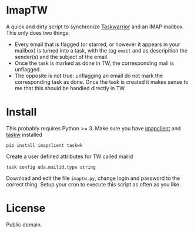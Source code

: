 # ImapTW
A quick and dirty script to synchronize [Taskwarrior](https://taskwarrior.org/) and an IMAP mailbox. This only does two things:
* Every email that is flagged (or starred, or however it appears in your mailbox) is turned into a task, with the tag `email` and as descripition the sender(s) and the subject of the email.
* Once the task is marked as done in TW, the corresponding mail is unflagged.
* The opposite is not true: unflagging an email do not mark the corresponding task as done. Once the task is created it makes sense to me that this should be handled directly in TW.

# Install 

This probably requires Python >= 3. Make sure you have [imapclient](https://pypi.org/project/IMAPClient/) and [taskw](https://pypi.org/project/taskw/) installed
```shell 
pip install imapclient taskwk
```
Create a user defined attributes for TW called mailid

```shell
task config uda.mailid.type string
```

Download and edit the file `imaptw.py`, change login and password to the correct thing. Setup your cron to execute this script as often as you like.

# License
Public domain.
